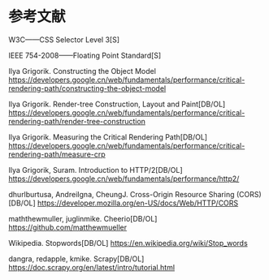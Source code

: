 # 参考文献

W3C——CSS Selector Level 3[S]

IEEE 754-2008——Floating Point Standard[S]

Ilya Grigorik.	Constructing the Object Model https://developers.google.cn/web/fundamentals/performance/critical-rendering-path/constructing-the-object-model

Ilya Grigorik.	Render-tree Construction, Layout and Paint[DB/OL] https://developers.google.cn/web/fundamentals/performance/critical-rendering-path/render-tree-construction

Ilya Grigorik.	Measuring the Critical Rendering Path[DB/OL] https://developers.google.cn/web/fundamentals/performance/critical-rendering-path/measure-crp

Ilya Grigorik, Suram.	Introduction to HTTP/2[DB/OL] https://developers.google.cn/web/fundamentals/performance/http2/

dhurlburtusa, AndreiIgna, CheungJ.	Cross-Origin Resource Sharing (CORS)[DB/OL] https://developer.mozilla.org/en-US/docs/Web/HTTP/CORS

maththewmuller, juglinmike.	Cheerio[DB/OL] https://github.com/matthewmueller

Wikipedia.	 Stopwords[DB/OL] https://en.wikipedia.org/wiki/Stop_words

dangra, redapple, kmike.	Scrapy[DB/OL] https://doc.scrapy.org/en/latest/intro/tutorial.html

